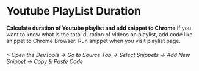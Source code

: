 # Youtube PlayList Duration
**Calculate duration of Youtube playlist and add snippet to Chrome**
If you want to know what is the total duration of videos on playlist, add code like snippet to Chrome Browser.
Run snippet when you visit playlist page. 

###### > Open the DevTools -> Go to Source Tab -> Select Snippets -> Add New Snippet -> Copy & Paste Code

